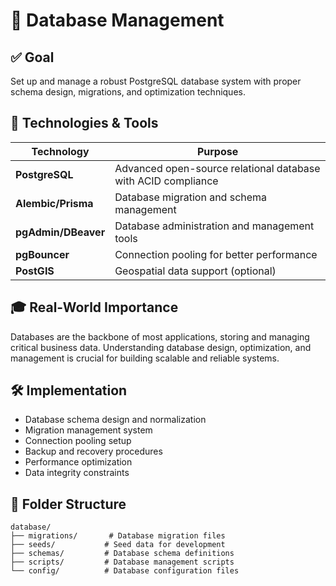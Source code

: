 # 💾 Database Management

## ✅ Goal
Set up and manage a robust PostgreSQL database system with proper schema design, migrations, and optimization techniques.

## 🧰 Technologies & Tools

| Technology | Purpose |
|------------|---------|
| **PostgreSQL** | Advanced open-source relational database with ACID compliance |
| **Alembic/Prisma** | Database migration and schema management |
| **pgAdmin/DBeaver** | Database administration and management tools |
| **pgBouncer** | Connection pooling for better performance |
| **PostGIS** | Geospatial data support (optional) |

## 🎓 Real-World Importance
Databases are the backbone of most applications, storing and managing critical business data. Understanding database design, optimization, and management is crucial for building scalable and reliable systems.

## 🛠️ Implementation
- Database schema design and normalization
- Migration management system
- Connection pooling setup
- Backup and recovery procedures
- Performance optimization
- Data integrity constraints

## 📂 Folder Structure
```
database/
├── migrations/       # Database migration files
├── seeds/           # Seed data for development
├── schemas/         # Database schema definitions
├── scripts/         # Database management scripts
└── config/          # Database configuration files
``` 